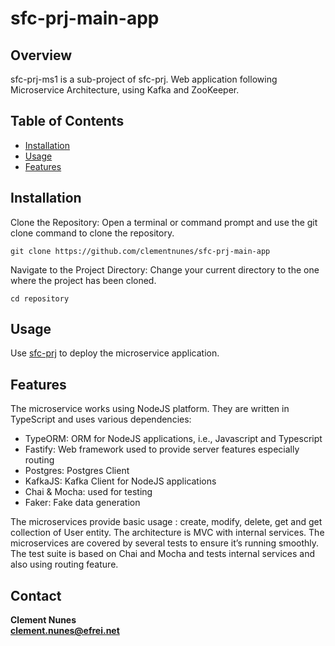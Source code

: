 # sfc-prj-main-app

## Overview

sfc-prj-ms1 is a sub-project of sfc-prj. 
Web application following Microservice Architecture, using Kafka and ZooKeeper.

## Table of Contents

- [Installation](#installation)
- [Usage](#usage)
- [Features](#features)

## Installation

Clone the Repository:
Open a terminal or command prompt and use the git clone command to clone the repository.

```
git clone https://github.com/clementnunes/sfc-prj-main-app
```

Navigate to the Project Directory:
Change your current directory to the one where the project has been cloned.

```
cd repository
```

## Usage
Use [sfc-prj](https://github.com/clementnunes/sfc-prj) to deploy the microservice application.


## Features
The microservice works using NodeJS platform. They are written in TypeScript and uses various dependencies:
-	TypeORM: ORM for NodeJS applications, i.e., Javascript and Typescript
-	Fastify: Web framework used to provide server features especially routing
-	Postgres: Postgres Client
-	KafkaJS: Kafka Client for NodeJS applications
-	Chai & Mocha: used for testing
-	Faker: Fake data generation

The microservices provide basic usage : create, modify, delete, get and get collection of User entity.
The architecture is MVC with internal services.
The microservices are covered by several tests to ensure it’s running smoothly. The test suite is based on Chai and Mocha and tests internal services and also using routing feature.

## Contact

**Clement Nunes**\
**clement.nunes@efrei.net**
